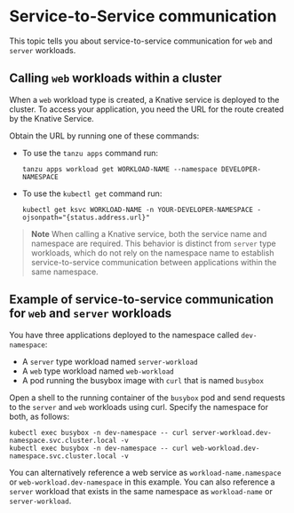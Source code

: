 # Service-to-Service communication

This topic tells you about service-to-service communication for `web` and `server` workloads.

## <a id="communication"></a> Calling `web` workloads within a cluster

When a `web` workload type is created, a Knative service is deployed to the cluster. To access your
application, you need the URL for the route created by the Knative Service.

Obtain the URL by running one of these commands:

- To use the `tanzu apps` command run:

   ```console
   tanzu apps workload get WORKLOAD-NAME --namespace DEVELOPER-NAMESPACE
   ```

- To use the `kubectl get` command run:

   ```console
   kubectl get ksvc WORKLOAD-NAME -n YOUR-DEVELOPER-NAMESPACE -ojsonpath="{status.address.url}"
   ```

> **Note** When calling a Knative service, both the service name and namespace are required. This
> behavior is distinct from `server` type workloads, which do not rely on the namespace name to
> establish service-to-service communication between applications within the same namespace.

## <a id="example"></a> Example of service-to-service communication for `web` and `server` workloads

You have three applications deployed to the namespace called `dev-namespace`:

- A `server` type workload named `server-workload`
- A `web` type workload named `web-workload`
- A pod running the busybox image with `curl` that is named `busybox`

Open a shell to the running container of the `busybox` pod and send requests to the `server` and
`web` workloads using curl. Specify the namespace for both, as follows:

```console
kubectl exec busybox -n dev-namespace -- curl server-workload.dev-namespace.svc.cluster.local -v
kubectl exec busybox -n dev-namespace -- curl web-workload.dev-namespace.svc.cluster.local -v
```

You can alternatively reference a web service as `workload-name.namespace` or
`web-workload.dev-namespace` in this example. You can also reference a `server` workload that exists
in the same namespace as `workload-name` or `server-workload`.